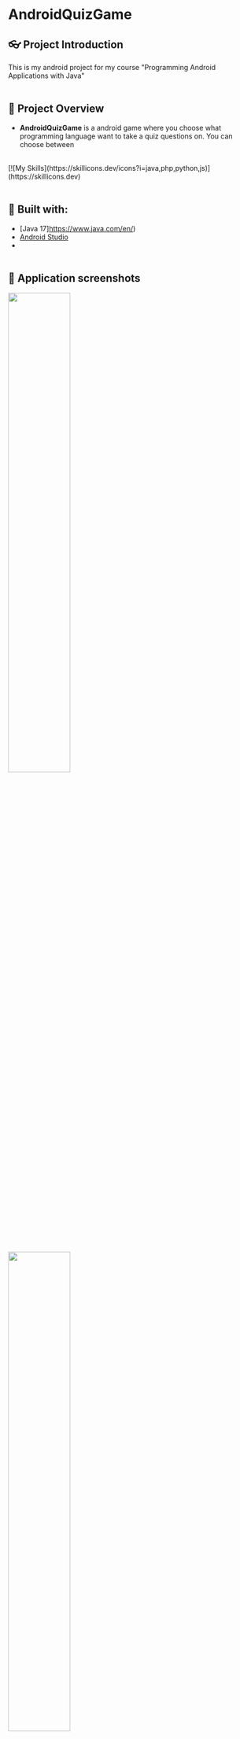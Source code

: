 # AndroidQuizGame

## :eyeglasses: Project Introduction
This is my android project for my course "Programming Android Applications with Java"
<br/><br/>

## 📝 Project Overview
-	**AndroidQuizGame** is a android game where you choose what programming language want to take a quiz questions on. You can choose between 
<br>
[![My Skills](https://skillicons.dev/icons?i=java,php,python,js)](https://skillicons.dev)
<br/><br/>

## :hammer: Built with:
* [Java 17]https://www.java.com/en/)
* [Android Studio](https://developer.android.com/studio)
* <br/><br/>

## 📸 Application screenshots

<img src="https://user-images.githubusercontent.com/48069264/159451078-d3339c28-6925-44ee-ac09-f7eebbefe76a.jpg" width=50% height=50%>
<img src="https://user-images.githubusercontent.com/48069264/159451102-db7cd930-573a-43c7-901e-9a8c37d9c29f.jpg" width=50% height=50%>
<img src="https://user-images.githubusercontent.com/48069264/159451113-3469aad6-a895-4508-a300-2eff17d5080f.jpg" width=50% height=50%>
<img src="https://user-images.githubusercontent.com/48069264/159451119-35328dfe-ef4c-4e58-879d-d7b0a9969204.jpg" width=50% height=50%>
<img src="https://user-images.githubusercontent.com/48069264/159451127-e48f2f31-02f6-425d-8707-6277238e08ae.jpg" width=50% height=50%>

## :v: Leave a feedback
Give a :star: if you like it.
Thank you ❤️
<br/><br/>

